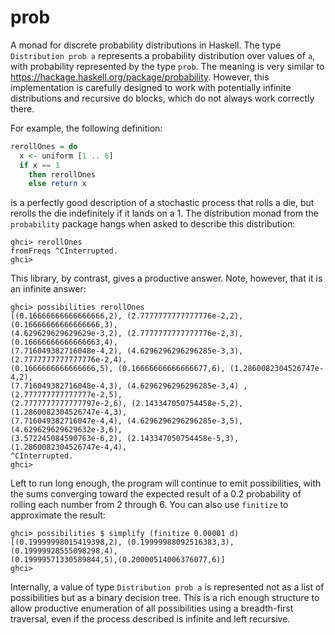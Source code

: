 # prob

A monad for discrete probability distributions in Haskell.  The type
`Distribution prob a` represents a probability distribution over values of `a`,
with probability represented by the type `prob`.  The meaning is very similar to
https://hackage.haskell.org/package/probability. However, this implementation is
carefully designed to work with potentially infinite distributions and recursive
do blocks, which do not always work correctly there.

For example, the following definition:

``` haskell
rerollOnes = do
  x <- uniform [1 .. 6]
  if x == 1
    then rerollOnes
    else return x
```

is a perfectly good description of a stochastic process that rolls a die, but
rerolls the die indefinitely if it lands on a 1.  The distribution monad from
the `probability` package hangs when asked to describe this distribution:

```
ghci> rerollOnes
fromFreqs ^CInterrupted.
ghci> 
```

This library, by contrast, gives a productive answer.  Note, however, that it is
an infinite answer:

```
ghci> possibilities rerollOnes
[(0.16666666666666666,2), (2.7777777777777776e-2,2), (0.16666666666666666,3),
(4.629629629629629e-3,2), (2.7777777777777776e-2,3), (0.16666666666666663,4),
(7.716049382716048e-4,2), (4.6296296296296285e-3,3), (2.7777777777777776e-2,4),
(0.1666666666666666,5), (0.16666666666666677,6), (1.2860082304526747e-4,2),
(7.716049382716048e-4,3), (4.6296296296296285e-3,4) ,(2.777777777777777e-2,5),
(2.7777777777777797e-2,6), (2.143347050754458e-5,2), (1.2860082304526747e-4,3),
(7.716049382716047e-4,4), (4.6296296296296285e-3,5), (4.629629629629632e-3,6),
(3.572245084590763e-6,2), (2.143347050754458e-5,3), (1.2860082304526747e-4,4),
^CInterrupted.
ghci> 
```

Left to run long enough, the program will continue to emit possibilities, with
the sums converging toward the expected result of a 0.2 probability of rolling
each number from 2 through 6.  You can also use `finitize` to approximate the
result:

```
ghci> possibilities $ simplify (finitize 0.00001 d)
[(0.19999998015419398,2), (0.19999988092516383,3), (0.19999928555098298,4),
(0.19999571330589844,5),(0.20000514006376077,6)]
ghci> 
```

Internally, a value of type `Distribution prob a` is represented not as a list
of possibilities but as a binary decision tree.  This is a rich enough structure
to allow productive enumeration of all possibilities using a breadth-first
traversal, even if the process described is infinite and left recursive.
